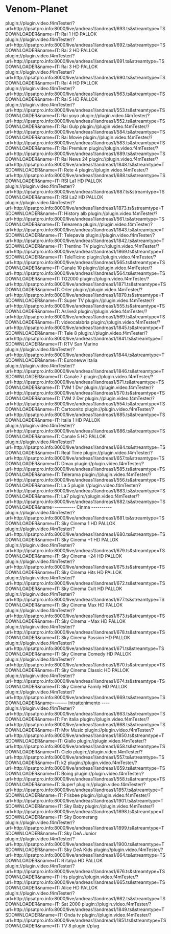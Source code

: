 # Venom-Planet
<item>
<title>IT: Rai 1 HD PALLOK</title>
<link>plugin://plugin.video.f4mTester/?url=http://ipsatpro.info:8000/live/andreas1/andreas1/693.ts&amp;streamtype=TSDOWNLOADER&amp;name=IT: Rai 1 HD PALLOK</link>
</item>

<item>
<title>IT: Rai 2 HD PALLOK</title>
<link>plugin://plugin.video.f4mTester/?url=http://ipsatpro.info:8000/live/andreas1/andreas1/692.ts&amp;streamtype=TSDOWNLOADER&amp;name=IT: Rai 2 HD PALLOK</link>
</item>

<item>
<title>IT: Rai 3 HD PALLOK</title>
<link>plugin://plugin.video.f4mTester/?url=http://ipsatpro.info:8000/live/andreas1/andreas1/691.ts&amp;streamtype=TSDOWNLOADER&amp;name=IT: Rai 3 HD PALLOK</link>
</item>

<item>
<title>IT: Rai 4 HD PALLOK</title>
<link>plugin://plugin.video.f4mTester/?url=http://ipsatpro.info:8000/live/andreas1/andreas1/690.ts&amp;streamtype=TSDOWNLOADER&amp;name=IT: Rai 4 HD PALLOK</link>
</item>

<item>
<title>IT: Rai 5 HD PALLOK</title>
<link>plugin://plugin.video.f4mTester/?url=http://ipsatpro.info:8000/live/andreas1/andreas1/563.ts&amp;streamtype=TSDOWNLOADER&amp;name=IT: Rai 5 HD PALLOK</link>
</item>

<item>
<title>IT: Rai yoyo</title>
<link>plugin://plugin.video.f4mTester/?url=http://ipsatpro.info:8000/live/andreas1/andreas1/553.ts&amp;streamtype=TSDOWNLOADER&amp;name=IT: Rai yoyo</link>
</item>

<item>
<title>IT: Rai Gulp</title>
<link>plugin://plugin.video.f4mTester/?url=http://ipsatpro.info:8000/live/andreas1/andreas1/552.ts&amp;streamtype=TSDOWNLOADER&amp;name=IT: Rai Gulp</link>
</item>

<item>
<title>IT: Rai Movie</title>
<link>plugin://plugin.video.f4mTester/?url=http://ipsatpro.info:8000/live/andreas1/andreas1/584.ts&amp;streamtype=TSDOWNLOADER&amp;name=IT: Rai Movie</link>
</item>

<item>
<title>IT: Rai Premium</title>
<link>plugin://plugin.video.f4mTester/?url=http://ipsatpro.info:8000/live/andreas1/andreas1/583.ts&amp;streamtype=TSDOWNLOADER&amp;name=IT: Rai Premium</link>
</item>

<item>
<title>IT: Rai News 24</title>
<link>plugin://plugin.video.f4mTester/?url=http://ipsatpro.info:8000/live/andreas1/andreas1/689.ts&amp;streamtype=TSDOWNLOADER&amp;name=IT: Rai News 24</link>
</item>

<item>
<title>IT: Rete 4</title>
<link>plugin://plugin.video.f4mTester/?url=http://ipsatpro.info:8000/live/andreas1/andreas1/1848.ts&amp;streamtype=TSDOWNLOADER&amp;name=IT: Rete 4</link>
</item>

<item>
<title>IT: RSI La1 HD PALLOK</title>
<link>plugin://plugin.video.f4mTester/?url=http://ipsatpro.info:8000/live/andreas1/andreas1/688.ts&amp;streamtype=TSDOWNLOADER&amp;name=IT: RSI La1 HD PALLOK</link>
</item>

<item>
<title>IT: RSI La2 HD PALLOK</title>
<link>plugin://plugin.video.f4mTester/?url=http://ipsatpro.info:8000/live/andreas1/andreas1/687.ts&amp;streamtype=TSDOWNLOADER&amp;name=IT: RSI La2 HD PALLOK</link>
</item>

<item>
<title>IT: History alb</title>
<link>plugin://plugin.video.f4mTester/?url=http://ipsatpro.info:8000/live/andreas1/andreas1/1873.ts&amp;streamtype=TSDOWNLOADER&amp;name=IT: History alb</link>
</item>

<item>
<title>IT: Telearena</title>
<link>plugin://plugin.video.f4mTester/?url=http://ipsatpro.info:8000/live/andreas1/andreas1/561.ts&amp;streamtype=TSDOWNLOADER&amp;name=IT: Telearena</link>
</item>

<item>
<title>IT: Telepavia</title>
<link>plugin://plugin.video.f4mTester/?url=http://ipsatpro.info:8000/live/andreas1/andreas1/1843.ts&amp;streamtype=TSDOWNLOADER&amp;name=IT: Telepavia</link>
</item>

<item>
<title>IT: Trentino TV</title>
<link>plugin://plugin.video.f4mTester/?url=http://ipsatpro.info:8000/live/andreas1/andreas1/1842.ts&amp;streamtype=TSDOWNLOADER&amp;name=IT: Trentino TV</link>
</item>

<item>
<title>IT: TeleTicino</title>
<link>plugin://plugin.video.f4mTester/?url=http://ipsatpro.info:8000/live/andreas1/andreas1/1869.ts&amp;streamtype=TSDOWNLOADER&amp;name=IT: TeleTicino</link>
</item>

<item>
<title>IT: Canale 10</title>
<link>plugin://plugin.video.f4mTester/?url=http://ipsatpro.info:8000/live/andreas1/andreas1/565.ts&amp;streamtype=TSDOWNLOADER&amp;name=IT: Canale 10</link>
</item>

<item>
<title>IT: TG2000</title>
<link>plugin://plugin.video.f4mTester/?url=http://ipsatpro.info:8000/live/andreas1/andreas1/564.ts&amp;streamtype=TSDOWNLOADER&amp;name=IT: TG2000</link>
</item>

<item>
<title>IT: Orler</title>
<link>plugin://plugin.video.f4mTester/?url=http://ipsatpro.info:8000/live/andreas1/andreas1/1871.ts&amp;streamtype=TSDOWNLOADER&amp;name=IT: Orler</link>
</item>

<item>
<title>IT: Super TV</title>
<link>plugin://plugin.video.f4mTester/?url=http://ipsatpro.info:8000/live/andreas1/andreas1/1870.ts&amp;streamtype=TSDOWNLOADER&amp;name=IT: Super TV</link>
</item>

<item>
<title>IT: Aslive3</title>
<link>plugin://plugin.video.f4mTester/?url=http://ipsatpro.info:8000/live/andreas1/andreas1/555.ts&amp;streamtype=TSDOWNLOADER&amp;name=IT: Aslive3</link>
</item>

<item>
<title>IT: videocalabria</title>
<link>plugin://plugin.video.f4mTester/?url=http://ipsatpro.info:8000/live/andreas1/andreas1/569.ts&amp;streamtype=TSDOWNLOADER&amp;name=IT: videocalabria</link>
</item>

<item>
<title>IT: Tele 8</title>
<link>plugin://plugin.video.f4mTester/?url=http://ipsatpro.info:8000/live/andreas1/andreas1/1845.ts&amp;streamtype=TSDOWNLOADER&amp;name=IT: Tele 8</link>
</item>

<item>
<title>IT: RTV San Marino</title>
<link>plugin://plugin.video.f4mTester/?url=http://ipsatpro.info:8000/live/andreas1/andreas1/1841.ts&amp;streamtype=TSDOWNLOADER&amp;name=IT: RTV San Marino</link>
</item>

<item>
<title>IT: Euroneww Italia</title>
<link>plugin://plugin.video.f4mTester/?url=http://ipsatpro.info:8000/live/andreas1/andreas1/1844.ts&amp;streamtype=TSDOWNLOADER&amp;name=IT: Euroneww Italia</link>
</item>

<item>
<title>IT: Canale 7</title>
<link>plugin://plugin.video.f4mTester/?url=http://ipsatpro.info:8000/live/andreas1/andreas1/1846.ts&amp;streamtype=TSDOWNLOADER&amp;name=IT: Canale 7</link>
</item>

<item>
<title>IT: TVM 1 Dvr</title>
<link>plugin://plugin.video.f4mTester/?url=http://ipsatpro.info:8000/live/andreas1/andreas1/571.ts&amp;streamtype=TSDOWNLOADER&amp;name=IT: TVM 1 Dvr</link>
</item>

<item>
<title>IT: TVM 2 Dvr</title>
<link>plugin://plugin.video.f4mTester/?url=http://ipsatpro.info:8000/live/andreas1/andreas1/570.ts&amp;streamtype=TSDOWNLOADER&amp;name=IT: TVM 2 Dvr</link>
</item>

<item>
<title>IT: Cartoonito</title>
<link>plugin://plugin.video.f4mTester/?url=http://ipsatpro.info:8000/live/andreas1/andreas1/554.ts&amp;streamtype=TSDOWNLOADER&amp;name=IT: Cartoonito</link>
</item>

<item>
<title>IT: Italia 1 HD PALLOK</title>
<link>plugin://plugin.video.f4mTester/?url=http://ipsatpro.info:8000/live/andreas1/andreas1/685.ts&amp;streamtype=TSDOWNLOADER&amp;name=IT: Italia 1 HD PALLOK</link>
</item>

<item>
<title>IT: Canale 5 HD PALLOK</title>
<link>plugin://plugin.video.f4mTester/?url=http://ipsatpro.info:8000/live/andreas1/andreas1/686.ts&amp;streamtype=TSDOWNLOADER&amp;name=IT: Canale 5 HD PALLOK</link>
</item>

<item>
<title>IT: Real Time</title>
<link>plugin://plugin.video.f4mTester/?url=http://ipsatpro.info:8000/live/andreas1/andreas1/684.ts&amp;streamtype=TSDOWNLOADER&amp;name=IT: Real Time</link>
</item>

<item>
<title>IT: Dmax</title>
<link>plugin://plugin.video.f4mTester/?url=http://ipsatpro.info:8000/live/andreas1/andreas1/657.ts&amp;streamtype=TSDOWNLOADER&amp;name=IT: Dmax</link>
</item>

<item>
<title>IT: Telerama</title>
<link>plugin://plugin.video.f4mTester/?url=http://ipsatpro.info:8000/live/andreas1/andreas1/585.ts&amp;streamtype=TSDOWNLOADER&amp;name=IT: Telerama</link>
</item>

<item>
<title>IT: La 5</title>
<link>plugin://plugin.video.f4mTester/?url=http://ipsatpro.info:8000/live/andreas1/andreas1/556.ts&amp;streamtype=TSDOWNLOADER&amp;name=IT: La 5</link>
</item>

<item>
<title>IT: La7</title>
<link>plugin://plugin.video.f4mTester/?url=http://ipsatpro.info:8000/live/andreas1/andreas1/683.ts&amp;streamtype=TSDOWNLOADER&amp;name=IT: La7</link>
</item>

<item>
<title>---------- Cinma ----------</title>
<link>plugin://plugin.video.f4mTester/?url=http://ipsatpro.info:8000/live/andreas1/andreas1/682.ts&amp;streamtype=TSDOWNLOADER&amp;name=---------- Cinma ----------</link>
</item>

<item>
<title>IT: Sky Cinema 1 HD PALLOK</title>
<link>plugin://plugin.video.f4mTester/?url=http://ipsatpro.info:8000/live/andreas1/andreas1/681.ts&amp;streamtype=TSDOWNLOADER&amp;name=IT: Sky Cinema 1 HD PALLOK</link>
</item>

<item>
<title>IT: Sky Cinema +1 HD PALLOK</title>
<link>plugin://plugin.video.f4mTester/?url=http://ipsatpro.info:8000/live/andreas1/andreas1/680.ts&amp;streamtype=TSDOWNLOADER&amp;name=IT: Sky Cinema +1 HD PALLOK</link>
</item>

<item>
<title>IT: Sky Cinema +24 HD PALLOK</title>
<link>plugin://plugin.video.f4mTester/?url=http://ipsatpro.info:8000/live/andreas1/andreas1/679.ts&amp;streamtype=TSDOWNLOADER&amp;name=IT: Sky Cinema +24 HD PALLOK</link>
</item>

<item>
<title>IT: Sky Cinema Hits HD PALLOK</title>
<link>plugin://plugin.video.f4mTester/?url=http://ipsatpro.info:8000/live/andreas1/andreas1/675.ts&amp;streamtype=TSDOWNLOADER&amp;name=IT: Sky Cinema Hits HD PALLOK</link>
</item>

<item>
<title>IT: Sky Cinema Cult HD PALLOK</title>
<link>plugin://plugin.video.f4mTester/?url=http://ipsatpro.info:8000/live/andreas1/andreas1/672.ts&amp;streamtype=TSDOWNLOADER&amp;name=IT: Sky Cinema Cult HD PALLOK</link>
</item>

<item>
<title>IT: Sky Cinema Max HD PALLOK</title>
<link>plugin://plugin.video.f4mTester/?url=http://ipsatpro.info:8000/live/andreas1/andreas1/677.ts&amp;streamtype=TSDOWNLOADER&amp;name=IT: Sky Cinema Max HD PALLOK</link>
</item>

<item>
<title>IT: Sky Cinema +Max HD PALLOK</title>
<link>plugin://plugin.video.f4mTester/?url=http://ipsatpro.info:8000/live/andreas1/andreas1/673.ts&amp;streamtype=TSDOWNLOADER&amp;name=IT: Sky Cinema +Max HD PALLOK</link>
</item>

<item>
<title>IT: Sky Cinema Passion HD PALLOK</title>
<link>plugin://plugin.video.f4mTester/?url=http://ipsatpro.info:8000/live/andreas1/andreas1/678.ts&amp;streamtype=TSDOWNLOADER&amp;name=IT: Sky Cinema Passion HD PALLOK</link>
</item>

<item>
<title>IT: Sky Cinema Comedy HD PALLOK</title>
<link>plugin://plugin.video.f4mTester/?url=http://ipsatpro.info:8000/live/andreas1/andreas1/671.ts&amp;streamtype=TSDOWNLOADER&amp;name=IT: Sky Cinema Comedy HD PALLOK</link>
</item>

<item>
<title>IT: Sky Cinema Classic HD PALLOK</title>
<link>plugin://plugin.video.f4mTester/?url=http://ipsatpro.info:8000/live/andreas1/andreas1/670.ts&amp;streamtype=TSDOWNLOADER&amp;name=IT: Sky Cinema Classic HD PALLOK</link>
</item>

<item>
<title>IT: Sky Cinema Family HD PALLOK</title>
<link>plugin://plugin.video.f4mTester/?url=http://ipsatpro.info:8000/live/andreas1/andreas1/674.ts&amp;streamtype=TSDOWNLOADER&amp;name=IT: Sky Cinema Family HD PALLOK</link>
</item>

<item>
<title>------ Intrattenimento ----</title>
<link>plugin://plugin.video.f4mTester/?url=http://ipsatpro.info:8000/live/andreas1/andreas1/669.ts&amp;streamtype=TSDOWNLOADER&amp;name=------ Intrattenimento ----</link>
</item>

<item>
<title>IT: Fm italia</title>
<link>plugin://plugin.video.f4mTester/?url=http://ipsatpro.info:8000/live/andreas1/andreas1/663.ts&amp;streamtype=TSDOWNLOADER&amp;name=IT: Fm italia</link>
</item>

<item>
<title>IT: Mtv Music</title>
<link>plugin://plugin.video.f4mTester/?url=http://ipsatpro.info:8000/live/andreas1/andreas1/668.ts&amp;streamtype=TSDOWNLOADER&amp;name=IT: Mtv Music</link>
</item>

<item>
<title>IT: Giallo</title>
<link>plugin://plugin.video.f4mTester/?url=http://ipsatpro.info:8000/live/andreas1/andreas1/1850.ts&amp;streamtype=TSDOWNLOADER&amp;name=IT: Giallo</link>
</item>

<item>
<title>IT: Cielo</title>
<link>plugin://plugin.video.f4mTester/?url=http://ipsatpro.info:8000/live/andreas1/andreas1/658.ts&amp;streamtype=TSDOWNLOADER&amp;name=IT: Cielo</link>
</item>

<item>
<title>IT: k2</title>
<link>plugin://plugin.video.f4mTester/?url=http://ipsatpro.info:8000/live/andreas1/andreas1/557.ts&amp;streamtype=TSDOWNLOADER&amp;name=IT: k2</link>
</item>

<item>
<title>IT: Boing</title>
<link>plugin://plugin.video.f4mTester/?url=http://ipsatpro.info:8000/live/andreas1/andreas1/659.ts&amp;streamtype=TSDOWNLOADER&amp;name=IT: Boing</link>
</item>

<item>
<title>IT: Super!</title>
<link>plugin://plugin.video.f4mTester/?url=http://ipsatpro.info:8000/live/andreas1/andreas1/558.ts&amp;streamtype=TSDOWNLOADER&amp;name=IT: Super!</link>
</item>

<item>
<title>IT: Frisbee</title>
<link>plugin://plugin.video.f4mTester/?url=http://ipsatpro.info:8000/live/andreas1/andreas1/1857.ts&amp;streamtype=TSDOWNLOADER&amp;name=IT: Frisbee</link>
</item>

<item>
<title>IT: Sky Baby</title>
<link>plugin://plugin.video.f4mTester/?url=http://ipsatpro.info:8000/live/andreas1/andreas1/1901.ts&amp;streamtype=TSDOWNLOADER&amp;name=IT: Sky Baby</link>
</item>

<item>
<title>IT: Sky Boomerang</title>
<link>plugin://plugin.video.f4mTester/?url=http://ipsatpro.info:8000/live/andreas1/andreas1/1898.ts&amp;streamtype=TSDOWNLOADER&amp;name=IT: Sky Boomerang</link>
</item>

<item>
<title>IT: Sky DeA Junior</title>
<link>plugin://plugin.video.f4mTester/?url=http://ipsatpro.info:8000/live/andreas1/andreas1/1899.ts&amp;streamtype=TSDOWNLOADER&amp;name=IT: Sky DeA Junior</link>
</item>

<item>
<title>IT: Sky DeA Kids</title>
<link>plugin://plugin.video.f4mTester/?url=http://ipsatpro.info:8000/live/andreas1/andreas1/1900.ts&amp;streamtype=TSDOWNLOADER&amp;name=IT: Sky DeA Kids</link>
</item>

<item>
<title>IT: R italya HD PALLOK</title>
<link>plugin://plugin.video.f4mTester/?url=http://ipsatpro.info:8000/live/andreas1/andreas1/664.ts&amp;streamtype=TSDOWNLOADER&amp;name=IT: R italya HD PALLOK</link>
</item>

<item>
<title>IT: Iris</title>
<link>plugin://plugin.video.f4mTester/?url=http://ipsatpro.info:8000/live/andreas1/andreas1/676.ts&amp;streamtype=TSDOWNLOADER&amp;name=IT: Iris</link>
</item>

<item>
<title>IT: Alice HD PALLOK</title>
<link>plugin://plugin.video.f4mTester/?url=http://ipsatpro.info:8000/live/andreas1/andreas1/665.ts&amp;streamtype=TSDOWNLOADER&amp;name=IT: Alice HD PALLOK</link>
</item>

<item>
<title>IT: Sat 2000</title>
<link>plugin://plugin.video.f4mTester/?url=http://ipsatpro.info:8000/live/andreas1/andreas1/662.ts&amp;streamtype=TSDOWNLOADER&amp;name=IT: Sat 2000</link>
</item>

<item>
<title>IT: Onda tv</title>
<link>plugin://plugin.video.f4mTester/?url=http://ipsatpro.info:8000/live/andreas1/andreas1/1849.ts&amp;streamtype=TSDOWNLOADER&amp;name=IT: Onda tv</link>
</item>

<item>
<title>IT: TV 8</title>
<link>plugin://plugin.video.f4mTester/?url=http://ipsatpro.info:8000/live/andreas1/andreas1/1851.ts&amp;streamtype=TSDOWNLOADER&amp;name=IT: TV 8</link>
</item>

<item>
<title>IT: Paramount</title>
<link>plugin://plug
